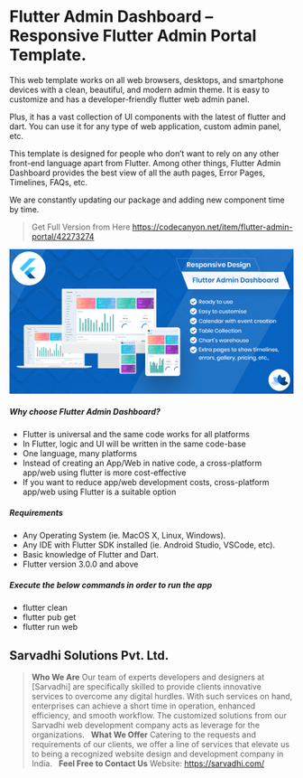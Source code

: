 # Flutter Admin Dashboard – Responsive Flutter Admin Portal Template. 

This web template works on all web browsers, desktops, and smartphone devices with a clean, beautiful, and modern admin theme. It is easy to customize and has a developer-friendly flutter web admin panel. 

Plus, it has a vast collection of UI components with the latest of flutter and dart. You can use it for any type of web application, custom admin panel, etc.

This template is designed for people who don’t want to rely on any other front-end language apart from Flutter.  Among other things, Flutter Admin Dashboard provides the best view of all the auth pages, Error Pages, Timelines, FAQs, etc.

We are constantly updating our package and adding new component time by time.

> Get Full Version from Here
> https://codecanyon.net/item/flutter-admin-portal/42273274

[![N|Solid](https://raw.githubusercontent.com/Sarvadhi-Solutions/flutter-admin-panel/main/Flutter_Admin_Kit_2%20(1).png)](https://codecanyon.net/item/flutter-admin-portal/42273274)

##### Why choose Flutter Admin Dashboard?
* Flutter is universal and the same code works for all platforms
* In Flutter, logic and UI will be written in the same code-base
* One language, many platforms
* Instead of creating an App/Web in native code, a cross-platform app/web using flutter is more cost-effective
* If you want to reduce app/web development costs, cross-platform app/web using Flutter is a suitable option

##### Requirements
* Any Operating System (ie. MacOS X, Linux, Windows).
* Any IDE with Flutter SDK installed (ie. Android Studio, VSCode, etc).
* Basic knowledge of Flutter and Dart.
* Flutter version 3.0.0 and above 

##### Execute the below commands in order to run the app
* flutter clean
* flutter pub get
* flutter run web



## Sarvadhi Solutions Pvt. Ltd. 
> **Who We Are**
Our team of experts developers and designers at [Sarvadhi] are specifically skilled to provide clients innovative services to overcome any digital hurdles. With such services on hand, enterprises can achieve a short time in operation, enhanced efficiency, and smooth workflow. The customized solutions from our Sarvadhi web development company acts as leverage for the organizations.
&nbsp; 
**What We Offer**
Catering to the requests and requirements of our clients, we offer a line of services that elevate us to being a recognized website design and development company in India.
&nbsp; 
**Feel Free to Contact Us**
Website: https://sarvadhi.com/




[//]: # (These are reference links used in the body of this note and get stripped out when the markdown processor does its job. There is no need to format nicely because it shouldn't be seen. Thanks SO - http://stackoverflow.com/questions/4823468/store-comments-in-markdown-syntax)
   [FlutterFire]: <https://firebase.flutter.dev/docs/auth/overview/>
   [https://sarvadhi.com/]: <https://sarvadhi.com/>
   [website design and development company in India]: <https://sarvadhi.com/app-development-services/>
   
